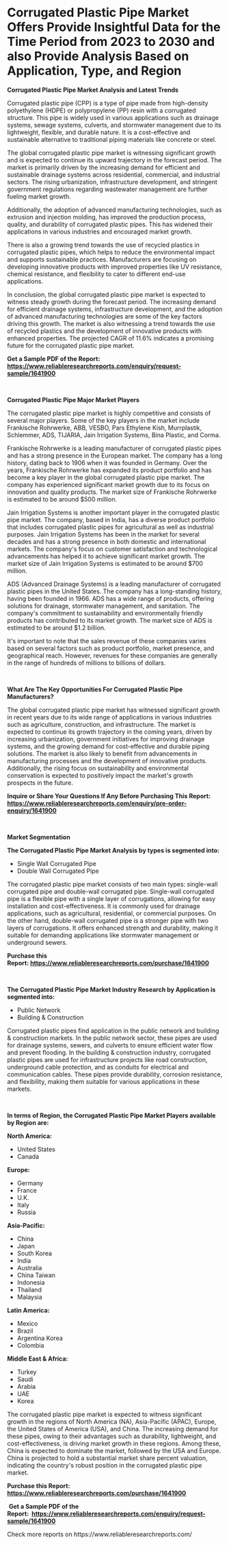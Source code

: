 <p><h1>Corrugated Plastic Pipe Market Offers Provide Insightful Data for the Time Period from 2023 to 2030 and also Provide Analysis Based on Application, Type, and Region</h1></p><p><strong>Corrugated Plastic Pipe Market Analysis and Latest Trends</strong></p>
<p><p>Corrugated plastic pipe (CPP) is a type of pipe made from high-density polyethylene (HDPE) or polypropylene (PP) resin with a corrugated structure. This pipe is widely used in various applications such as drainage systems, sewage systems, culverts, and stormwater management due to its lightweight, flexible, and durable nature. It is a cost-effective and sustainable alternative to traditional piping materials like concrete or steel.</p><p>The global corrugated plastic pipe market is witnessing significant growth and is expected to continue its upward trajectory in the forecast period. The market is primarily driven by the increasing demand for efficient and sustainable drainage systems across residential, commercial, and industrial sectors. The rising urbanization, infrastructure development, and stringent government regulations regarding wastewater management are further fueling market growth.</p><p>Additionally, the adoption of advanced manufacturing technologies, such as extrusion and injection molding, has improved the production process, quality, and durability of corrugated plastic pipes. This has widened their applications in various industries and encouraged market growth.</p><p>There is also a growing trend towards the use of recycled plastics in corrugated plastic pipes, which helps to reduce the environmental impact and supports sustainable practices. Manufacturers are focusing on developing innovative products with improved properties like UV resistance, chemical resistance, and flexibility to cater to different end-use applications.</p><p>In conclusion, the global corrugated plastic pipe market is expected to witness steady growth during the forecast period. The increasing demand for efficient drainage systems, infrastructure development, and the adoption of advanced manufacturing technologies are some of the key factors driving this growth. The market is also witnessing a trend towards the use of recycled plastics and the development of innovative products with enhanced properties. The projected CAGR of 11.6% indicates a promising future for the corrugated plastic pipe market.</p></p>
<p><strong>Get a Sample PDF of the Report:&nbsp; <a href="https://www.reliableresearchreports.com/enquiry/request-sample/1641900">https://www.reliableresearchreports.com/enquiry/request-sample/1641900</a></strong></p>
<p>&nbsp;</p>
<p><strong>Corrugated Plastic Pipe Major Market Players</strong></p>
<p><p>The corrugated plastic pipe market is highly competitive and consists of several major players. Some of the key players in the market include Frankische Rohrwerke, ABB, VESBO, Pars Ethylene Kish, Murrplastik, Schlemmer, ADS, TIJARIA, Jain Irrigation Systems, Bina Plastic, and Corma.</p><p>Frankische Rohrwerke is a leading manufacturer of corrugated plastic pipes and has a strong presence in the European market. The company has a long history, dating back to 1906 when it was founded in Germany. Over the years, Frankische Rohrwerke has expanded its product portfolio and has become a key player in the global corrugated plastic pipe market. The company has experienced significant market growth due to its focus on innovation and quality products. The market size of Frankische Rohrwerke is estimated to be around $500 million.</p><p>Jain Irrigation Systems is another important player in the corrugated plastic pipe market. The company, based in India, has a diverse product portfolio that includes corrugated plastic pipes for agricultural as well as industrial purposes. Jain Irrigation Systems has been in the market for several decades and has a strong presence in both domestic and international markets. The company's focus on customer satisfaction and technological advancements has helped it to achieve significant market growth. The market size of Jain Irrigation Systems is estimated to be around $700 million.</p><p>ADS (Advanced Drainage Systems) is a leading manufacturer of corrugated plastic pipes in the United States. The company has a long-standing history, having been founded in 1966. ADS has a wide range of products, offering solutions for drainage, stormwater management, and sanitation. The company's commitment to sustainability and environmentally friendly products has contributed to its market growth. The market size of ADS is estimated to be around $1.2 billion.</p><p>It's important to note that the sales revenue of these companies varies based on several factors such as product portfolio, market presence, and geographical reach. However, revenues for these companies are generally in the range of hundreds of millions to billions of dollars.</p></p>
<p>&nbsp;</p>
<p><strong>What Are The Key Opportunities For Corrugated Plastic Pipe Manufacturers?</strong></p>
<p><p>The global corrugated plastic pipe market has witnessed significant growth in recent years due to its wide range of applications in various industries such as agriculture, construction, and infrastructure. The market is expected to continue its growth trajectory in the coming years, driven by increasing urbanization, government initiatives for improving drainage systems, and the growing demand for cost-effective and durable piping solutions. The market is also likely to benefit from advancements in manufacturing processes and the development of innovative products. Additionally, the rising focus on sustainability and environmental conservation is expected to positively impact the market's growth prospects in the future.</p></p>
<p><strong>Inquire or Share Your Questions If Any Before Purchasing This Report: <a href="https://www.reliableresearchreports.com/enquiry/pre-order-enquiry/1641900">https://www.reliableresearchreports.com/enquiry/pre-order-enquiry/1641900</a></strong></p>
<p>&nbsp;</p>
<p><strong>Market Segmentation</strong></p>
<p><strong>The Corrugated Plastic Pipe Market Analysis by types is segmented into:</strong></p>
<p><ul><li>Single Wall Corrugated Pipe</li><li>Double Wall Corrugated Pipe</li></ul></p>
<p><p>The corrugated plastic pipe market consists of two main types: single-wall corrugated pipe and double-wall corrugated pipe. Single-wall corrugated pipe is a flexible pipe with a single layer of corrugations, allowing for easy installation and cost-effectiveness. It is commonly used for drainage applications, such as agricultural, residential, or commercial purposes. On the other hand, double-wall corrugated pipe is a stronger pipe with two layers of corrugations. It offers enhanced strength and durability, making it suitable for demanding applications like stormwater management or underground sewers.</p></p>
<p><strong>Purchase this Report:&nbsp;<a href="https://www.reliableresearchreports.com/purchase/1641900">https://www.reliableresearchreports.com/purchase/1641900</a></strong></p>
<p>&nbsp;</p>
<p><strong>The Corrugated Plastic Pipe Market Industry Research by Application is segmented into:</strong></p>
<p><ul><li>Public Network</li><li>Building & Construction</li></ul></p>
<p><p>Corrugated plastic pipes find application in the public network and building & construction markets. In the public network sector, these pipes are used for drainage systems, sewers, and culverts to ensure efficient water flow and prevent flooding. In the building & construction industry, corrugated plastic pipes are used for infrastructure projects like road construction, underground cable protection, and as conduits for electrical and communication cables. These pipes provide durability, corrosion resistance, and flexibility, making them suitable for various applications in these markets.</p></p>
<p>&nbsp;</p>
<p><strong>In terms of Region, the Corrugated Plastic Pipe Market Players available by Region are:</strong></p>
<p>
    <p> <strong> North America: </strong>
        <ul>
            <li>United States</li>
            <li>Canada</li>
        </ul>
        </p> 
    <p> <strong> Europe: </strong>
        <ul>
            <li>Germany</li>
            <li>France</li>
            <li>U.K.</li>
            <li>Italy</li>
            <li>Russia</li>
        </ul>
        </p> 
    <p> <strong> Asia-Pacific: </strong>
        <ul>
            <li>China</li>
            <li>Japan</li>
            <li>South Korea</li>
            <li>India</li>
            <li>Australia</li>
            <li>China Taiwan</li>
            <li>Indonesia</li>
            <li>Thailand</li>
            <li>Malaysia</li>
        </ul>
        </p> 
    <p> <strong> Latin America: </strong>
        <ul>
            <li>Mexico</li>
            <li>Brazil</li>
            <li>Argentina Korea</li>
            <li>Colombia</li>
        </ul>
        </p> 
    <p> <strong> Middle East & Africa: </strong>
        <ul>
            <li>Turkey</li>
            <li>Saudi</li>
            <li>Arabia</li>
            <li>UAE</li>
            <li>Korea</li>
        </ul>
    </p>
    </p>
<p><p>The corrugated plastic pipe market is expected to witness significant growth in the regions of North America (NA), Asia-Pacific (APAC), Europe, the United States of America (USA), and China. The increasing demand for these pipes, owing to their advantages such as durability, lightweight, and cost-effectiveness, is driving market growth in these regions. Among these, China is expected to dominate the market, followed by the USA and Europe. China is projected to hold a substantial market share percent valuation, indicating the country's robust position in the corrugated plastic pipe market.</p></p>
<p><strong>Purchase this Report: <a href="https://www.reliableresearchreports.com/purchase/1641900">https://www.reliableresearchreports.com/purchase/1641900</a></strong></p>
<p>&nbsp;<strong>Get a Sample PDF of the Report:&nbsp;&nbsp;<a href="https://www.reliableresearchreports.com/enquiry/request-sample/1641900">https://www.reliableresearchreports.com/enquiry/request-sample/1641900</a></strong></p>
<p><strong></strong></p>
<p>Check more reports on https://www.reliableresearchreports.com/</p>